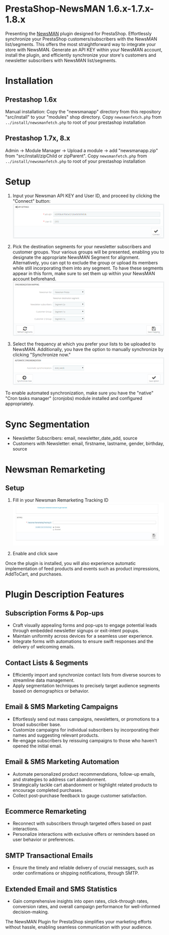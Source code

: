 # PrestaShop-NewsMAN 1.6.x-1.7.x-1.8.x
Presenting the [NewsMAN](https://www.newsman.com) plugin designed for PrestaShop. Effortlessly synchronize your PrestaShop customers/subscribers with the NewsMAN list/segments. This offers the most straightforward way to integrate your store with NewsMAN. Generate an API KEY within your NewsMAN account, install the plugin, and efficiently synchronize your store's customers and newsletter subscribers with NewsMAN list/segments.

# Installation

## Prestashop 1.6x

Manual installation:
Copy the "newsmanapp" directory from this repository "src/install" to your "modules" shop directory.
Copy `newsmanfetch.php` from `../install/newsmanfetch.php` to root of your prestashop installation

## Prestashop 1.7x, 8.x

Admin -> Module Manager -> Upload a module -> add "newsmanapp.zip" from "src/install/zipChild or zipParent".
Copy `newsmanfetch.php` from `../install/newsmanfetch.php` to root of your prestashop installation

# Setup
1. Input your Newsman API KEY and User ID, and proceed by clicking the "Connect" button:
![](https://raw.githubusercontent.com/Newsman/PrestaShop-Newsman/master/assets/api-setup-screen.png)

2. Pick the destination segments for your newsletter subscribers and customer groups. Your various groups will be presented, enabling you to designate the appropriate NewsMAN Segment for alignment. Alternatively, you can opt to exclude the group or upload its members while still incorporating them into any segment. To have these segments appear in this form, make sure to set them up within your NewsMAN account beforehand. 
![](https://raw.githubusercontent.com/Newsman/PrestaShop-Newsman/master/assets/mapping-screen.png)

3. Select the frequency at which you prefer your lists to be uploaded to NewsMAN. Additionally, you have the option to manually synchronize by clicking "Synchronize now."
![](https://raw.githubusercontent.com/Newsman/PrestaShop-Newsman/master/assets/sync-screen.png)

To enable automated synchronization, make sure you have the "native" "Cron tasks manager" (cronjobs) module installed and configured appropriately.

# Sync Segmentation

- Newsletter Subscribers: email, newsletter_date_add, source
- Customers with Newsletter: email, firstname, lastname, gender, birthday, source

# Newsman Remarketing

## Setup
1. Fill in your Newsman Remarketing Tracking ID
![](https://raw.githubusercontent.com/Newsman/PrestaShop-Newsman/master/assets/1.jpg)

2. Enable and click save

Once the plugin is installed, you will also experience automatic implementation of feed products and events such as product impressions, AddToCart, and purchases.

# Plugin Description Features

## Subscription Forms & Pop-ups
- Craft visually appealing forms and pop-ups to engage potential leads through embedded newsletter signups or exit-intent popups.
- Maintain uniformity across devices for a seamless user experience.
- Integrate forms with automations to ensure swift responses and the delivery of welcoming emails.

## Contact Lists & Segments
- Efficiently import and synchronize contact lists from diverse sources to streamline data management.
- Apply segmentation techniques to precisely target audience segments based on demographics or behavior.

## Email & SMS Marketing Campaigns
- Effortlessly send out mass campaigns, newsletters, or promotions to a broad subscriber base.
- Customize campaigns for individual subscribers by incorporating their names and suggesting relevant products.
- Re-engage subscribers by reissuing campaigns to those who haven't opened the initial email.

## Email & SMS Marketing Automation
- Automate personalized product recommendations, follow-up emails, and strategies to address cart abandonment.
- Strategically tackle cart abandonment or highlight related products to encourage completed purchases.
- Collect post-purchase feedback to gauge customer satisfaction.

## Ecommerce Remarketing
- Reconnect with subscribers through targeted offers based on past interactions.
- Personalize interactions with exclusive offers or reminders based on user behavior or preferences.

## SMTP Transactional Emails
- Ensure the timely and reliable delivery of crucial messages, such as order confirmations or shipping notifications, through SMTP.

## Extended Email and SMS Statistics
- Gain comprehensive insights into open rates, click-through rates, conversion rates, and overall campaign performance for well-informed decision-making.

The NewsMAN Plugin for PrestaShop simplifies your marketing efforts without hassle, enabling seamless communication with your audience.
